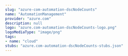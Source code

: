 ```yaml
---
slug: "azure-com-automation-dscNodeCounts"
name: "AutomationManagement"
provider: "azure.com"
description: null
logo: "azure.com-automation-dscNodeCounts-logo.png"
logoMediaType: "image/png"
tags:
- name: "cloud"
stubs: "azure.com-automation-dscNodeCounts-stubs.json"
---
```

